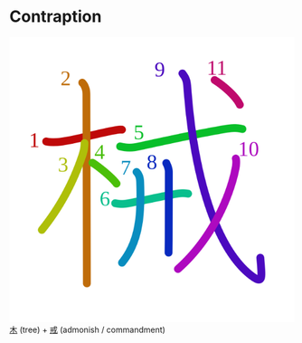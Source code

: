 # Contraption
![械](../kanji-colorize/68b0.svg)
[木](木.md) (tree) + [戒](戒.md) (admonish / commandment)
